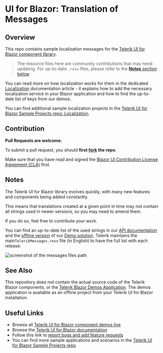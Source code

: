 # UI for Blazor: Translation of Messages

## Overview

This repo contains sample localization messages for the [Telerik UI for Blazor component library](https://www.telerik.com/blazor-ui?utm_medium=referral&utm_source=github&utm_campaign=blazor-ui-trial-gh-public-readme).

> The resource files here are community contributions that may need updating. For up-to-date `.resx` files, please refer to the [**Notes** section below](#notes).

You can read more on how localization works for them in the dedicated <a href="https://docs.telerik.com/blazor-ui/globalization/localization?utm_medium=referral&utm_source=github&utm_campaign=blazor-ui-trial-gh-public-readme" target="_blank">Localization</a> documentation article - it explains how to add the necessary localization service in your Blazor application and how to find the up-to-date list of keys from our demos.

You can find additional sample localization projects in the <a href="https://github.com/telerik/blazor-ui/tree/master/common/localization" target="_blank">Telerik UI for Blazor Sample Projects repo: Localization</a>.

## Contribution

**Pull Requests are welcome.**

To submit a pull request, you should **first <a href="https://docs.github.com/en/free-pro-team@latest/github/getting-started-with-github/fork-a-repo" target="_blank">fork</a> the repo**.

Make sure that you have read and signed the [Blazor UI Contribution License Agreement (CLA)](https://forms.office.com/Pages/ResponsePage.aspx?id=Z2om2-DLJk2uGtBYH-A1NbWxVqugKN5DvVp8I-1AgOBURFBVSkwyMlA1TkFDVFdMNU1aM1o1UlZQOC4u) first.

## Notes

The Telerik UI for Blazor library evolves quickly, with many new features and components being added constantly. 

This means that translations created at a given point in time may not contain all strings used in newer versions, so you may need to amend them.

If you do so, feel free to contribute your work.

You can find an up-to-date list of the used strings in our [API documentation](https://docs.telerik.com/blazor-ui/api/Telerik.Blazor.Resources.Messages) and the [offline version](https://www.telerik.com/account/my-downloads) of our [Demo solution](http://demos.telerik.com/blazor-ui/). Telerik maintains the main`TelerikMessages.resx` file (in English) to have the full list with each release.

![screenshot of the messages files path](messages-path-screenshot.png)

## See Also

This repository does not contain the actual source code of the Telerik Blazor components, or the [Telerik Blazor Demos Application](http://demos.telerik.com/blazor-ui/). The demos application is available as an offline project from your Telerik UI for Blazor installation.

## Useful Links

* Browse all [Telerik UI for Blazor component demos live](https://demos.telerik.com/blazor-ui)
* Browse the [Telerik UI for Blazor documentation](https://docs.telerik.com/blazor-ui/introduction?utm_medium=referral&utm_source=github&utm_campaign=blazor-ui-trial-gh-public-readme)
* Follow this link to [report bugs and add feature requests](https://feedback.telerik.com/blazor?utm_medium=referral&utm_source=github&utm_campaign=blazor-ui-trial-gh-public-readme)
* You can find more sample applications and scenarios in the [Telerik UI for Blazor Sample Projects repo](https://github.com/telerik/blazor-ui)
